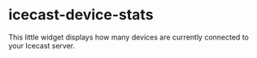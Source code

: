 # icecast-device-stats
This little widget displays how many devices are currently connected to your Icecast server.
